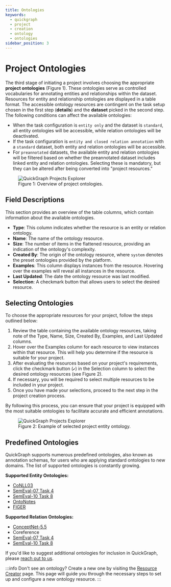 ```yaml
---
title: Ontologies
keywords:
  - quickgraph
  - project
  - creation
  - ontology
  - ontologies
sidebar_position: 3
---
```


# Project Ontologies

The third stage of initiating a project involves choosing the appropriate **project ontologies** (Figure 1). These ontologies serve as controlled vocabularies for annotating entities and relationships within the dataset. Resources for entity and relationship ontologies are displayed in a table format. The accessible ontology resources are contingent on the task setup chosen in the first step (**details**) and the **dataset** picked in the second step. The following conditions can affect the available ontologies:

- When the task configuration is `entity only` and the dataset is `standard`, all entity ontologies will be accessible, while relation ontologies will be deactivated.
- If the task configuration is `entity and closed relation annotation` with a `standard` dataset, both entity and relation ontologies will be accessible.
- For `preannotated` datasets, the available entity and relation ontologies will be filtered based on whether the preannotated dataset includes linked entity and relation ontologies. Selecting these is mandatory, but they can be altered after being converted into "project resources."

<figure style={{textAlign: "center"}}>
  <img
  src={require('../../../../static/img/interface/projects/project_creator_ontologies_v1.png').default}
  alt="QuickGraph Projects Explorer"
  style={{height:"100%", border: "1px solid lightgrey"}}
  />
  <figcaption>Figure 1: Overview of project ontologies.</figcaption>
</figure>

## Field Descriptions

This section provides an overview of the table columns, which contain information about the available ontologies.

- **Type**: This column indicates whether the resource is an entity or relation ontology.
- **Name**: The name of the ontology resource.
- **Size**: The number of items in the flattened resource, providing an indication of the ontology's complexity.
- **Created By**: The origin of the ontology resource, where `system` denotes the preset ontologies provided by the platform.
- **Examples**: This column displays instances from the resource. Hovering over the examples will reveal all instances in the resource.
- **Last Updated**: The date the ontology resource was last modified.
- **Selection**: A checkmark button that allows users to select the desired resource.

## Selecting Ontologies

To choose the appropriate resources for your project, follow the steps outlined below:

1. Review the table containing the available ontology resources, taking note of the Type, Name, Size, Created By, Examples, and Last Updated columns.
2. Hover over the Examples column for each resource to view instances within that resource. This will help you determine if the resource is suitable for your project.
3. After evaluating the resources based on your project's requirements, click the checkmark button (`✔`) in the Selection column to select the desired ontology resources (see Figure 2).
4. If necessary, you will be required to select multiple resources to be included in your project.
5. Once you have made your selections, proceed to the next step in the project creation process.

By following this process, you can ensure that your project is equipped with the most suitable ontologies to facilitate accurate and efficient annotations.

<figure style={{textAlign: "center"}}>
  <img
  src={require('../../../../static/img/interface/projects/project_creator_ontologies_selected_v1.png').default}
  alt="QuickGraph Projects Explorer"
  style={{height:"100%", border: "1px solid lightgrey"}}
  />
  <figcaption>Figure 2: Example of selected project entity ontology.</figcaption>
</figure>

## Predefined Ontologies

QuickGraph supports numerous predefined ontologies, also known as annotation schemas, for users who are applying standard ontologies to new domains. The list of supported ontologies is constantly growing.

**Supported Entity Ontologies:**

- [CoNLL03](https://aclanthology.org/W03-0419.pdf)
- [SemEval-07 Task 4](https://aclanthology.org/S07-1003.pdf)
- [SemEval-10 Task 8](https://aclanthology.org/S10-1006.pdf)
- [OntoNotes](https://aclanthology.org/N06-2015.pdf)
- [FIGER](https://arxiv.org/pdf/1807.04905.pdf)

**Supported Relation Ontologies:**

- [ConceptNet-5.5](https://arxiv.org/pdf/1612.03975.pdf)
- Coreference
- [SemEval-07 Task 4](https://aclanthology.org/S07-1003.pdf)
- [SemEval-10 Task 8](https://aclanthology.org/S10-1006.pdf)

If you'd like to suggest additional ontologies for inclusion in QuickGraph, please [reach out to us](../../../contact).

:::info
Don't see an ontology? Create a new one by visiting the [Resource Creator](./category/resource-creator) page. This page will guide you through the necessary steps to set up and configure a new ontology resource.
:::

<!-- ## Notes

TODO:

- Add information about preset ontologies and links to their respective resources.
- Add information about constraining relations
- Add information about creating and saving ontologies.
- Outline that ontologies are hierarchical.
- Add information about requesting new presets or mention that they are routinely updated with latest datasets. -->
